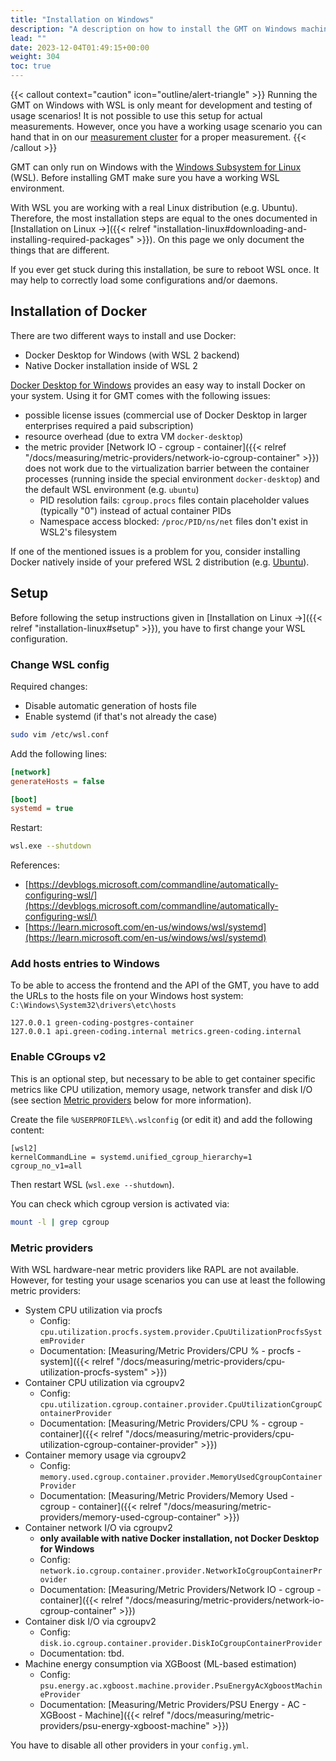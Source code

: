 ```yaml
---
title: "Installation on Windows"
description: "A description on how to install the GMT on Windows machines"
lead: ""
date: 2023-12-04T01:49:15+00:00
weight: 304
toc: true
---
```


{{< callout context="caution" icon="outline/alert-triangle" >}}
Running the GMT on Windows with WSL is only meant for development and testing of usage scenarios! It is not possible to use this setup for actual measurements. However, once you have a working usage scenario you can hand that in on our <a href=/docs/measuring/measuring-service/>measurement cluster</a> for a proper measurement.
{{< /callout >}}

GMT can only run on Windows with the [Windows Subsystem for Linux](https://learn.microsoft.com/en-us/windows/wsl/) (WSL). Before installing GMT make sure you have a working WSL environment.

With WSL you are working with a real Linux distribution (e.g. Ubuntu). Therefore, the most installation steps are equal to the ones documented in [Installation on Linux →]({{< relref "installation-linux#downloading-and-installing-required-packages" >}}). On this page we only document the things that are different.

If you ever get stuck during this installation, be sure to reboot WSL once. It may help to correctly load some configurations and/or daemons.

## Installation of Docker

There are two different ways to install and use Docker:

- Docker Desktop for Windows (with WSL 2 backend)
- Native Docker installation inside of WSL 2

[Docker Desktop for Windows](https://docs.docker.com/desktop/install/windows-install/) provides an easy way to install Docker on your system.
Using it for GMT comes with the following issues:

- possible license issues (commercial use of Docker Desktop in larger enterprises required a paid subscription)
- resource overhead (due to extra VM `docker-desktop`)
- the metric provider [Network IO - cgroup - container]({{< relref "/docs/measuring/metric-providers/network-io-cgroup-container" >}}) does not work due to the virtualization barrier between the container processes (running inside the special environment `docker-desktop`) and the default WSL environment (e.g. `ubuntu`)
  - PID resolution fails: `cgroup.procs` files contain placeholder values (typically "0") instead of actual container PIDs
  - Namespace access blocked: `/proc/PID/ns/net` files don't exist in WSL2's filesystem

If one of the mentioned issues is a problem for you, consider installing Docker natively inside of your prefered WSL 2 distribution (e.g. [Ubuntu](https://docs.docker.com/engine/install/ubuntu/)).

## Setup

Before following the setup instructions given in [Installation on Linux →]({{< relref "installation-linux#setup" >}}), you have to first change your WSL configuration.

### Change WSL config

Required changes:

- Disable automatic generation of hosts file
- Enable systemd (if that's not already the case)

```bash
sudo vim /etc/wsl.conf
```

Add the following lines:

```ini
[network]
generateHosts = false

[boot]
systemd = true
```

Restart:

```bash
wsl.exe --shutdown
```

References:

- [https://devblogs.microsoft.com/commandline/automatically-configuring-wsl/](https://devblogs.microsoft.com/commandline/automatically-configuring-wsl/)
- [https://learn.microsoft.com/en-us/windows/wsl/systemd](https://learn.microsoft.com/en-us/windows/wsl/systemd)

### Add hosts entries to Windows

To be able to access the frontend and the API of the GMT, you have to add the URLs to the hosts file on your Windows host system: `C:\Windows\System32\drivers\etc\hosts`

```plain
127.0.0.1 green-coding-postgres-container
127.0.0.1 api.green-coding.internal metrics.green-coding.internal
```

### Enable CGroups v2

This is an optional step, but necessary to be able to get container specific metrics like CPU utilization, memory usage, network transfer and disk I/O (see section [Metric providers](#metric-providers) below for more information).

Create the file `%USERPROFILE%\.wslconfig` (or edit it) and add the following content:

```plain
[wsl2]
kernelCommandLine = systemd.unified_cgroup_hierarchy=1 cgroup_no_v1=all
```

Then restart WSL (`wsl.exe --shutdown`).

You can check which cgroup version is activated via:

```sh
mount -l | grep cgroup
```

### Metric providers

With WSL hardware-near metric providers like RAPL are not available.
However, for testing your usage scenarios you can use at least the following metric providers:

- System CPU utilization via procfs
  - Config: `cpu.utilization.procfs.system.provider.CpuUtilizationProcfsSystemProvider`
  - Documentation: [Measuring/Metric Providers/CPU % - procfs - system]({{< relref "/docs/measuring/metric-providers/cpu-utilization-procfs-system" >}})
- Container CPU utilization via cgroupv2
  - Config: `cpu.utilization.cgroup.container.provider.CpuUtilizationCgroupContainerProvider`
  - Documentation: [Measuring/Metric Providers/CPU % - cgroup - container]({{< relref "/docs/measuring/metric-providers/cpu-utilization-cgroup-container-provider" >}})
- Container memory usage via cgroupv2
  - Config: `memory.used.cgroup.container.provider.MemoryUsedCgroupContainerProvider`
  - Documentation: [Measuring/Metric Providers/Memory Used - cgroup - container]({{< relref "/docs/measuring/metric-providers/memory-used-cgroup-container" >}})
- Container network I/O via cgroupv2
  - **only available with native Docker installation, not Docker Desktop for Windows**
  - Config: `network.io.cgroup.container.provider.NetworkIoCgroupContainerProvider`
  - Documentation: [Measuring/Metric Providers/Network IO - cgroup - container]({{< relref "/docs/measuring/metric-providers/network-io-cgroup-container" >}})
- Container disk I/O via cgroupv2
  - Config: `disk.io.cgroup.container.provider.DiskIoCgroupContainerProvider`
  - Documentation: tbd.
- Machine energy consumption via XGBoost (ML-based estimation)
  - Config: `psu.energy.ac.xgboost.machine.provider.PsuEnergyAcXgboostMachineProvider`
  - Documentation: [Measuring/Metric Providers/PSU Energy - AC - XGBoost - Machine]({{< relref "/docs/measuring/metric-providers/psu-energy-xgboost-machine" >}})

You have to disable all other providers in your `config.yml`.
